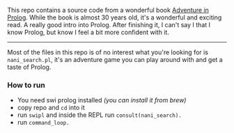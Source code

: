 This repo contains a source code from a wonderful book [Adventure in Prolog](https://www.amazon.com/dp/B06XTZC8X1/).
While the book is almost 30 years old, it's a wonderful and exciting read. A really good intro into Prolog. After finishing it, I can't say I that I know Prolog, but know I feel a bit more confident with it.

---

Most of the files in this repo is of no interest what you're looking for is `nani_search.pl`, it's an adventure game you can play around with and get a taste of Prolog.

### How to run
* You need swi prolog installed _(you can install it from brew)_
* copy repo and `cd` into it
* run `swipl` and inside the REPL run `consult(nani_search).`
* run `command_loop.`

